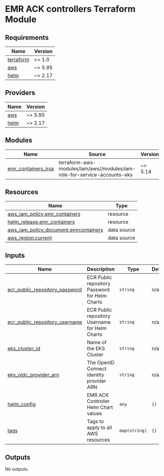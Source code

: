 # EMR ACK controllers Terraform Module

<!-- BEGIN_TF_DOCS -->
## Requirements

| Name | Version |
|------|---------|
| <a name="requirement_terraform"></a> [terraform](#requirement\_terraform) | >= 1.0 |
| <a name="requirement_aws"></a> [aws](#requirement\_aws) | ~> 5.95 |
| <a name="requirement_helm"></a> [helm](#requirement\_helm) | ~> 2.17 |

## Providers

| Name | Version |
|------|---------|
| <a name="provider_aws"></a> [aws](#provider\_aws) | ~> 5.95 |
| <a name="provider_helm"></a> [helm](#provider\_helm) | ~> 2.17 |

## Modules

| Name | Source | Version |
|------|--------|---------|
| <a name="module_emr_containers_irsa"></a> [emr\_containers\_irsa](#module\_emr\_containers\_irsa) | terraform-aws-modules/iam/aws//modules/iam-role-for-service-accounts-eks | ~> 5.14 |

## Resources

| Name | Type |
|------|------|
| [aws_iam_policy.emr_containers](https://registry.terraform.io/providers/hashicorp/aws/latest/docs/resources/iam_policy) | resource |
| [helm_release.emr_containers](https://registry.terraform.io/providers/hashicorp/helm/latest/docs/resources/release) | resource |
| [aws_iam_policy_document.emrcontainers](https://registry.terraform.io/providers/hashicorp/aws/latest/docs/data-sources/iam_policy_document) | data source |
| [aws_region.current](https://registry.terraform.io/providers/hashicorp/aws/latest/docs/data-sources/region) | data source |

## Inputs

| Name | Description | Type | Default | Required |
|------|-------------|------|---------|:--------:|
| <a name="input_ecr_public_repository_password"></a> [ecr\_public\_repository\_password](#input\_ecr\_public\_repository\_password) | ECR Public repository Password for Helm Charts | `string` | n/a | yes |
| <a name="input_ecr_public_repository_username"></a> [ecr\_public\_repository\_username](#input\_ecr\_public\_repository\_username) | ECR Public repository Username for Helm Charts | `string` | n/a | yes |
| <a name="input_eks_cluster_id"></a> [eks\_cluster\_id](#input\_eks\_cluster\_id) | Name of the EKS Cluster | `string` | n/a | yes |
| <a name="input_eks_oidc_provider_arn"></a> [eks\_oidc\_provider\_arn](#input\_eks\_oidc\_provider\_arn) | The OpenID Connect identity provider ARN | `string` | n/a | yes |
| <a name="input_helm_config"></a> [helm\_config](#input\_helm\_config) | EMR ACK Controller Helm Chart values | `any` | `{}` | no |
| <a name="input_tags"></a> [tags](#input\_tags) | Tags to apply to all AWS resources | `map(string)` | `{}` | no |

## Outputs

No outputs.
<!-- END_TF_DOCS -->
